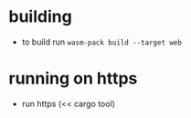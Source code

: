 # building
- to build run `wasm-pack build --target web`

# running on https
- run https (<< cargo tool)
